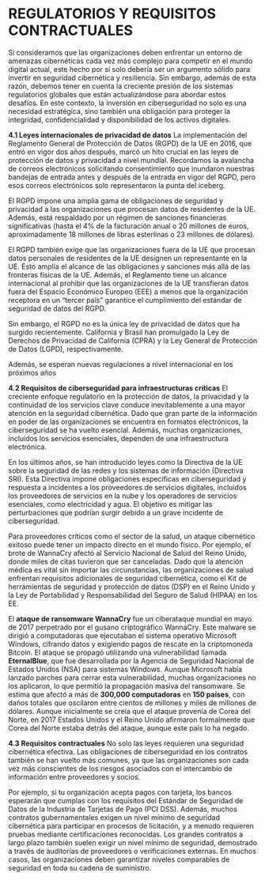 # REGULATORIOS Y REQUISITOS CONTRACTUALES

Si consideramos que las organizaciones deben enfrentar un entorno de amenazas cibernéticas cada vez más complejo para competir en el mundo digital actual, este hecho por sí solo debería ser un argumento sólido para invertir en seguridad cibernética y resiliencia. Sin embargo, además de esta razón, debemos tener en cuenta la creciente presión de los sistemas regulatorios globales que están actualizándose para abordar estos desafíos. En este contexto, la inversión en ciberseguridad no solo es una necesidad estratégica, sino también una obligación para proteger la integridad, confidencialidad y disponibilidad de los activos digitales.

**4.1 Leyes internacionales de privacidad de datos** 
La implementación del Reglamento General de Protección de Datos (RGPD) de la UE en 2016, que entró en vigor dos años después, marcó un hito crucial en las leyes de protección de datos y privacidad a nivel mundial. Recordamos la avalancha de correos electrónicos solicitando consentimiento que inundaron nuestras bandejas de entrada antes y después de la entrada en vigor del RGPD, pero esos correos electrónicos solo representaron la punta del iceberg.

El RGPD impone una amplia gama de obligaciones de seguridad y privacidad a las organizaciones que procesan datos de residentes de la UE. Además, está respaldado por un régimen de sanciones financieras significativas (hasta el 4% de la facturación anual o 20 millones de euros, aproximadamente 18 millones de libras esterlinas o 23 millones de dólares).

El RGPD también exige que las organizaciones fuera de la UE que procesan datos personales de residentes de la UE designen un representante en la UE. Esto amplía el alcance de las obligaciones y sanciones más allá de las fronteras físicas de la UE. Además, el Reglamento tiene un alcance internacional al prohibir que las organizaciones de la UE transfieran datos fuera del Espacio Económico Europeo (EEE) a menos que la organización receptora en un “tercer país” garantice el cumplimiento del estándar de seguridad de datos del RGPD.

Sin embargo, el RGPD no es la única ley de privacidad de datos que ha surgido recientemente. California y Brasil han promulgado la Ley de Derechos de Privacidad de California (CPRA) y la Ley General de Protección de Datos (LGPD), respectivamente. 

Además, se esperan nuevas regulaciones a nivel internacional en los próximos años

**4.2 Requisitos de ciberseguridad para infraestructuras críticas**
El creciente enfoque regulatorio en la protección de datos, la privacidad y la continuidad de los servicios clave conduce inevitablemente a una mayor atención en la seguridad cibernética. Dado que gran parte de la información en poder de las organizaciones se encuentra en formatos electrónicos, la ciberseguridad se ha vuelto esencial. Además, muchas organizaciones, incluidos los servicios esenciales, dependen de una infraestructura electrónica.

En los últimos años, se han introducido leyes como la Directiva de la UE sobre la seguridad de las redes y los sistemas de información (Directiva SRI). Esta Directiva impone obligaciones específicas en ciberseguridad y respuesta a incidentes a los proveedores de servicios digitales, incluidos los proveedores de servicios en la nube y los operadores de servicios esenciales, como electricidad y agua. El objetivo es mitigar las perturbaciones que podrían surgir debido a un grave incidente de ciberseguridad.

Para proveedores críticos como el sector de la salud, un ataque cibernético exitoso puede tener un impacto directo en el mundo físico. Por ejemplo, el brote de WannaCry afectó al Servicio Nacional de Salud del Reino Unido, donde miles de citas tuvieron que ser canceladas. Dado que la atención médica es vital sin importar las circunstancias, las organizaciones de salud enfrentan requisitos adicionales de seguridad cibernética, como el Kit de herramientas de seguridad y protección de datos (DSP) en el Reino Unido y la Ley de Portabilidad y Responsabilidad del Seguro de Salud (HIPAA) en los EE.

El **ataque de ransomware WannaCry** fue un ciberataque mundial en mayo de 2017 perpetrado por el gusano criptográfico WannaCry. Este malware se dirigió a computadoras que ejecutaban el sistema operativo Microsoft Windows, cifrando datos y exigiendo pagos de rescate en la criptomoneda Bitcoin. El ataque se propagó utilizando una vulnerabilidad llamada **EternalBlue**, que fue desarrollada por la Agencia de Seguridad Nacional de Estados Unidos (NSA) para sistemas Windows. Aunque Microsoft había lanzado parches para cerrar esta vulnerabilidad, muchas organizaciones no los aplicaron, lo que permitió la propagación masiva del ransomware. Se estima que afectó a más de **300,000 computadoras** en **150 países**, con daños totales que oscilaron entre cientos de millones y miles de millones de dólares. Aunque inicialmente se creía que el ataque provenía de Corea del Norte, en 2017 Estados Unidos y el Reino Unido afirmaron formalmente que Corea del Norte estaba detrás del ataque, aunque este país lo ha negado.

**4.3 Requisitos contractuales**
No solo las leyes requieren una seguridad cibernética efectiva. Las obligaciones de ciberseguridad en los contratos también se han vuelto más comunes, ya que las organizaciones son cada vez más conscientes de los riesgos asociados con el intercambio de información entre proveedores y socios.

Por ejemplo, si tu organización acepta pagos con tarjeta, los bancos esperarán que cumplas con los requisitos del Estándar de Seguridad de Datos de la Industria de Tarjetas de Pago (PCI DSS). Además, muchos contratos gubernamentales exigen un nivel mínimo de seguridad cibernética para participar en procesos de licitación, y a menudo requieren pruebas mediante certificaciones reconocidas. Los grandes contratos a largo plazo también suelen exigir un nivel mínimo de seguridad, demostrado a través de auditorías de proveedores o verificaciones externas. En muchos casos, las organizaciones deben garantizar niveles comparables de seguridad en toda su cadena de suministro.